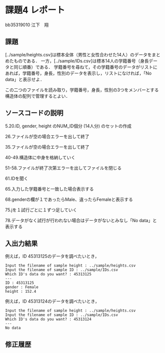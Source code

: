 # 課題4 レポート

bb35319010 江下　翔

## 課題

[../sample/heights.csv]は標本全体（男性と女性合わせた14人）のデータをまとめたものである．
一方，[../sample/IDs.csv]は標本14人の学籍番号（身長データと同じ順番）である．
学籍番号を尋ねて，その学籍番号のデータがリストにあれば，学籍番号，身長，性別のデータを表示し，リストになければ，「No data」と表示せよ．

この二つのファイルを読み取り，学籍番号，身長，性別の3つをメンバーとする構造体の配列で管理するとよい．

## ソースコードの説明
5.20.ID, gender, height のNUM_ID個分 (14人分) のセットの作成

26.ファイルが空の場合エラーを出して終了

35.ファイルが空の場合エラーを出して終了

40-49.構造体に中身を格納していく

51-58.ファイルが終了次第エラーを出してファイルを閉じる

61.IDを聞く

65.入力した学籍番号と一致した場合表示する

68.genderの欄が１であったらMale、違ったらFemaleと表示する

75.jを１試行ごとに１ずつ足していく

78.データがなく試行が行われない場合はデータがないとみなし「No data」と表示する
## 入出力結果

例えば，ID 45313125のデータを調べたいとき，

```
Input the filename of sample height : ../sample/heights.csv
Input the filename of sample ID : ../sample/IDs.csv
Which ID's data do you want? : 45313125
---
ID : 45313125
gender : Female
height : 152.4
```

例えば，ID 45313124のデータを調べたいとき，

```
Input the filename of sample height : ../sample/heights.csv
Input the filename of sample ID : ../sample/IDs.csv
Which ID's data do you want? : 45313124
---
No data
```

## 修正履歴

